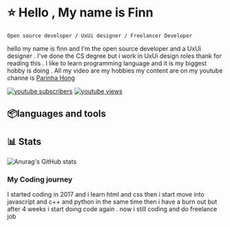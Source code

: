 <h1 color="blue">⭐ Hello , My name is Finn</h1>

 ``Open source developer / UxUi designer / Freelancer Developer`` 

  hello my name is finn and I'm the open source developer and a UxUi designer . I've done the CS      degree but i work in UxUi design roles thank for reading this . I like to learn programming         language and it is my biggest hobby is doing . All my video are my hobbies my content are on my     youtube channe is <a href="https://www.youtube.com/@ParinhaHong">Parinha Hong</a>

<p align="left">
  <a href="https://www.youtube.com/channel/UCEnaqqlu4IrrE46mGkWo0qA?sub_confirmation=1">
    <img alt="youtube subscribers" title="Subscribe to my YouTube channel" src="https://custom-icon-badges.demolab.com/youtube/channel/subscribers/UCEnaqqlu4IrrE46mGkWo0qA?color=%23E05D44&label=SUBSCRIBE&logo=video&logoColor=white&style=for-the-badge&labelColor=CE4630"/></a>
  <a href="https://www.youtube.com/channel/UCEnaqqlu4IrrE46mGkWo0qA">
    <img alt="youtube views" title="YouTube views" src="https://custom-icon-badges.demolab.com/youtube/channel/views/UCEnaqqlu4IrrE46mGkWo0qA?color=%23E1AD0E&logo=eye&logoColor=white&style=for-the-badge&labelColor=C79600"/></a>
</p>


## 📦languages and tools

## 📊 Stats

![Anurag's GitHub stats](https://github-readme-stats.vercel.app/api?username=anuraghazra&theme=&show_icons=true)

  <summary><h3>My Coding journey</h3></summary>
  I started coding in 2017 and i learn html and css then i start move into javascript and c++ and python in the same time then i have a burn out but after 4 weeks i start doing code again . now i still coding and     do freelance job 

